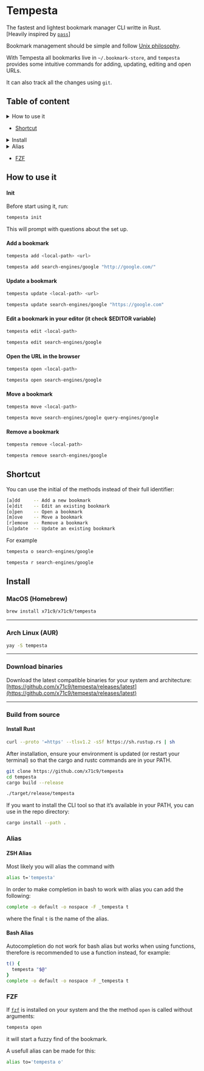 # Tempesta

The fastest and lightest bookmark manager CLI writte in Rust.\
[Heavily inspired by [`pass`](https://www.passwordstore.org/)]

Bookmark management should be simple and follow [Unix philosophy](https://en.wikipedia.org/wiki/Unix_philosophy).

With Tempesta all bookmarks live in `~/.bookmark-store`, and `tempesta` provides
some intuitive commands for adding, updating, editing and open URLs.

It can also track all the changes using `git`.

## Table of content

<details>
  <summary>How to use it</summary>

  - [Init](#init)
  - [Add a bookmark](#add-a-bookmark)
  - [Update a bookmark](#update-a-bookmark)
  - [Edit a bookmark](#edit-a-bookmark)
  - [Open the URL in the browser](#open-the-url-in-the-browser)
  - [Move a bookmark](#move-a-bookmark)
  - [Remove a bookmark](#remove-a-bookmark)
</details>

- [Shortcut](#shortcut)

<details>
  <summary>Install</summary>

  - [MacOS (Homebrew)](#macos-homebrew)
  - [Arch Linux (AUR)](#arch-linux-aur)
  - [Download binaries](#download-binaries)
  - [Build from source](#build-from-source)
</details>

<details>
  <summary>Alias</summary>

  - [ZSH Alias](#zsh-alias)
  - [Bash Alias](#bash-alias)
</details>

- [FZF](#fzf)

## How to use it

#### Init

Before start using it, run:
```bash
tempesta init
```
This will prompt with questions about the set up.

#### Add a bookmark
```bash
tempesta add <local-path> <url>

tempesta add search-engines/google "http://google.com/"
```

#### Update a bookmark
```bash
tempesta update <local-path> <url>

tempesta update search-engines/google "https://google.com"
```

#### Edit a bookmark in your editor (it check $EDITOR variable)
```bash
tempesta edit <local-path>

tempesta edit search-engines/google
```

#### Open the URL in the browser
```bash
tempesta open <local-path>

tempesta open search-engines/google
```

#### Move a bookmark
```bash
tempesta move <local-path>

tempesta move search-engines/google query-engines/google
```

#### Remove a bookmark
```bash
tempesta remove <local-path>

tempesta remove search-engines/google
```

## Shortcut

You can use the initial of the methods instead of their full identifier:

```bash
[a]dd     -- Add a new bookmark
[e]dit    -- Edit an existing bookmark
[o]pen    -- Open a bookmark
[m]ove    -- Move a bookmark
[r]emove  -- Remove a bookmark
[u]pdate  -- Update an existing bookmark
```

For example
```bash
tempesta o search-engines/google

tempesta r search-engines/google
```

## Install

### MacOS (Homebrew)

```bash
brew install x71c9/x71c9/tempesta
```
---
### Arch Linux (AUR)
```bash
yay -S tempesta
```
---
### Download binaries

Download the latest compatible binaries for your system and architecture:
[https://github.com/x71c9/tempesta/releases/latest](https://github.com/x71c9/tempesta/releases/latest)


---
### Build from source

#### Install Rust
```bash
curl --proto '=https' --tlsv1.2 -sSf https://sh.rustup.rs | sh
```
After installation, ensure your environment is updated (or restart your 
terminal) so that the cargo and rustc commands are in your PATH.

```bash
git clone https://github.com/x71c9/tempesta
cd tempesta
cargo build --release

./target/release/tempesta
```

If you want to install the CLI tool so that it’s available in your PATH, 
you can use in the repo directory:
```bash
cargo install --path .
```

### Alias

#### ZSH Alias
Most likely you will alias the command with
```bash
alias t='tempesta'
```
In order to make completion in bash to work with alias you can add the following:
```bash
complete -o default -o nospace -F _tempesta t
```
where the final `t` is the name of the alias.

#### Bash Alias
Autocompletion do not work for bash alias but works when using functions,
therefore is recommended to use a function instead, for example:

```bash
t() {
  tempesta "$@"
}
complete -o default -o nospace -F _tempesta t
```

### FZF

If [`fzf`](https://github.com/junegunn/fzf) is installed on your system and the
the method `open` is called without arguments:

```bash
tempesta open
```
it will start a fuzzy find of the bookmark.

A usefull alias can be made for this:

```bash
alias to='tempesta o'
```

